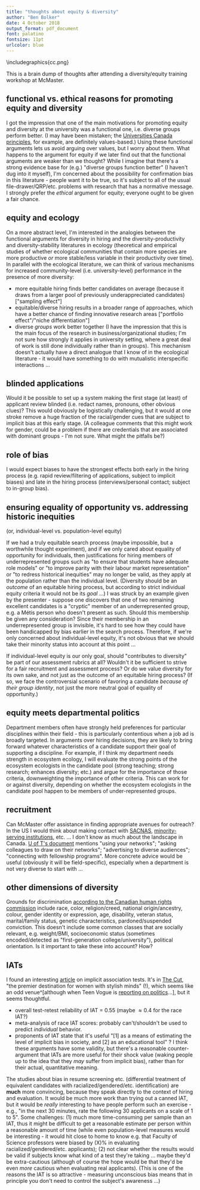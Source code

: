 ```yaml
---
title: "thoughts about equity & diversity"
author: "Ben Bolker"
date: 4 October 2018
output_format: pdf_document
font: palatino
fontsize: 11pt
urlcolor: blue
---
```


\includegraphics{cc.png}

This is a brain dump of thoughts after attending a diversity/equity training workshop at McMaster.

## functional vs. ethical reasons for promoting equity and diversity

I got the impression that one of the main motivations for promoting equity and diversity at the university was a functional one, i.e. diverse groups perform better. (I may have been mistaken; the [Universities Canada principles](https://www.univcan.ca/media-room/media-releases/universities-canada-principles-equity-diversity-inclusion/), for example, are definitely values-based.) Using these functional arguments lets us avoid arguing over values, but I worry about them. What happens to the argument for equity if we later find out that the functional arguments are weaker than we thought? While I imagine that there's a strong evidence base for (e.g.) "diverse groups function better" (I haven't dug into it myself), I'm concerned about the possibility for confirmation bias in this literature - people want it to be true, so it's subject to all of the usual file-drawer/QRP/etc. problems with research that has a normative message. I strongly prefer the *ethical* argument for equity; everyone ought to be given a fair chance.

## equity and ecology

On a more abstract level, I'm interested in the analogies between the functional arguments for diversity in hiring and the diversity-productivity and diversity-stability literatures in ecology (theoretical and empirical studies of whether ecological communities that contain more species are more productive *or* more stable/less variable in their productivity over time). In parallel with the ecological literature, we can think of various mechanisms for increased community-level (i.e. university-level) performance in the presence of more diversity:

- more equitable hiring finds better candidates on average (because it draws from a larger pool of previously underappreciated candidates) ["sampling effect"]
- equitable/diverse hiring results in a broader range of approaches, which have a better chance of finding innovative research areas ["portfolio effect"/"niche differentiation"]
- diverse *groups* work better together (I have the impression that this is the main focus of the research in business/organizational studies; I'm not sure how strongly it applies in university setting, where a great deal of work is still done individually rather than in groups). This mechanism doesn't actually have a direct analogue that I know of in the ecological literature - it would have something to do with mutualistic interspecific interactions ...

## blinded applications

Would it be possible to set up a system making the first stage (at least) of applicant review blinded (i.e. redact names, pronouns, other obvious clues)? This would obviously be logistically challenging, but it would at one stroke remove a huge fraction of the racial/gender cues that are subject to implicit bias at this early stage. (A colleague comments that this might work for gender, could be a problem if there are credentials that are associated with dominant groups - I'm not sure. What might the pitfalls be?)

## role of bias

I would expect biases to have the strongest effects both early in the hiring process (e.g. rapid review/filtering of applications, subject to implicit biases) and late in the hiring process (interviews/personal contact;  subject to in-group bias).

## ensuring equality of opportunity vs. addressing historic inequities

(or, individual-level vs. population-level equity)

If we had a truly equitable search process (maybe impossible, but a worthwhile thought experiment), and if we only  cared about equality of opportunity for individuals, then justifications for hiring members of underrepresented groups such as "to ensure that students have adequate role models" or "to improve parity with their labour market representation" or "to redress historical inequities" may no longer be valid, as they apply at the population rather than the individual level. (Diversity should be an *outcome* of an equitable hiring process, but according to strict individual equity criteria it would not be its *goal* ...) I was struck by an example given by the presenter - suppose one discovers that one of two remaining excellent candidates is a "cryptic" member of an underrepresented group, e.g. a Métis person who doesn't present as such. Should this membership be given any consideration? Since their membership in an underrepresented group is invisible, it's hard to see how they could have been handicapped by bias earlier in the search process. Therefore, if we're only concerned about individual-level equity, it's not obvious that we should take their minority status into account at this point ...

If individual-level equity is our only goal, should "contributes to diversity" be part of our assessment rubrics at all? Wouldn't it be sufficient to strive for a fair recruitment and assessment process? Or do we value diversity for its own sake, and not just as the outcome of an equitable hiring process? (If so, we face the controversial scenario of favoring a candidate *because of their group identity*, not just the more neutral goal of equality of opportunity.)

## equity meets departmental politics

Department members often have strongly held preferences for particular disciplines within their field - this is particularly contentious when a job ad is broadly targeted. In arguments over hiring decisions, they are likely to bring forward whatever characteristics of a candidate support their goal of supporting a discipline. For example, if I think my department needs strength in ecosystem ecology, I will evaluate the strong points of the ecosystem ecologists in the candidate pool (strong teaching; strong research; enhances diversity; etc.) and argue for the importance of those criteria, downweighting the importance of other criteria. This can work for or against diversity, depending on whether the ecosystem ecologists in the candidate pool happen to be members of under-represented groups.

## recruitment

Can McMaster offer assistance in finding appropriate avenues for outreach? In the US I would think about making contact with [SACNAS](http://sacnas.org/), [minority-serving institutions](https://en.wikipedia.org/wiki/Minority-serving_institution), etc. ... I don't know as much about the landscape in Canada. [U of T's document](www.faculty.utoronto.ca/wp.../Recruiting-Excellent-Diverse-Faculty-Complement.pdf) mentions "using your networks"; "asking colleagues to draw on their networks"; "advertising to diverse audiences"; "connecting with fellowship programs". More concrete advice would be useful (obviously it will be field-specific), especially when a department is not very diverse to start with ...

## other dimensions of diversity

Grounds for discrimination [according to the Canadian human rights commission](https://www.chrc-ccdp.gc.ca/eng/content/what-discrimination)
include race, color, religion/creed, national origin/ancestry, colour, gender identity or expression, age, disability, veteran status, marital/family status, genetic characteristics, pardoned/suspended conviction. This doesn't include some common classes that are socially relevant, e.g. weight/BMI, socioeconomic status (sometimes encoded/detected as "first-generation college/university"), political orientation. Is it important to take these into account? How?


## IATs

I found an interesting [article](https://www.thecut.com/2017/01/psychologys-racism-measuring-tool-isnt-up-to-the-job.html) on implicit association tests. It's in [The Cut](https://www.thecut.com/aboutus.html), "the premier destination for women with stylish minds" (!), which seems like an odd venue^[although when Teen Vogue is [reporting on politics](https://www.teenvogue.com/news-politics)...], but it seems thoughtful.

- overall test-retest reliability of IAT = 0.55 (maybe $\approx 0.4$ for the race IAT?)
- meta-analysis of race IAT scores: probably can't/shouldn't be used to predict *individual* behavior.
- proponents of IAT state that it's useful "[1] as a means of estimating the level of implicit bias in society, and [2] as an educational tool" ? I think these arguments have some validity, but there's a reasonable counter-argument that IATs are more useful for their shock value (waking people up to the idea that they *may* suffer from implicit bias), rather than for their actual, quantitative meaning.

The studies about bias in resume screening etc. (differential treatment of equivalent candidates with racialized/gendered/etc. identification) are **much** more convincing, because they speak directly to the context of hiring and evaluation. It would be much more work than trying out a canned IAT, but it would be *really* interesting to have people perform such an exercise - e.g., "in the next 30 minutes, rate the following 30 applicants on a scale of 1 to 5". Some challenges: (1) much more time-consuming per sample than an IAT, thus it might be difficult to get a reasonable estimate per person within a reasonable amount of time (while even population-level measures would be interesting - it would hit close to home to know e.g. that Faculty of Science professors were biased by (X)% in evaluating racialized/gendered/etc. applicants); (2) not clear whether the results would be valid if subjects know what kind of a test they're taking ... maybe they'd be extra-cautious (although of course the hope would be that they'd be even *more* cautious when evaluating real applicants). (This is one of the reasons the IAT is so attractive - measuring unconscious bias means that in principle you don't need to control the subject's awareness ...)

